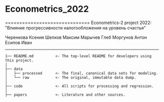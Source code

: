 # Econometrics_2022
==============================
Econometrics-2 project 2022: "Влияние прогрессивности налогообложения на уровень счастья"

Черенкова Ксения
Шелков Максим
Марычев Глеб
Моргунов Антон
Есипов Иван

------------------------------

    ├── README.md          <- The top-level README for developers using this project.
    |
    ├── data
    │   ├── processed      <- The final, canonical data sets for modeling.
    │   └── raw            <- The original, immutable data dump.
    │
    ├── code               <- All scripts for processing and regression.
    │
    ├── papers             <- Literature and other sources.
